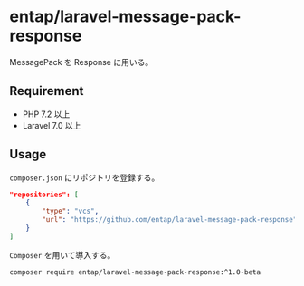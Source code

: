 # entap/laravel-message-pack-response

MessagePack を Response に用いる。

## Requirement

-   PHP 7.2 以上
-   Laravel 7.0 以上

## Usage

`composer.json` にリポジトリを登録する。

```json
"repositories": [
    {
        "type": "vcs",
        "url": "https://github.com/entap/laravel-message-pack-response"
    }
]
```

`Composer` を用いて導入する。

```sh
composer require entap/laravel-message-pack-response:^1.0-beta
```
